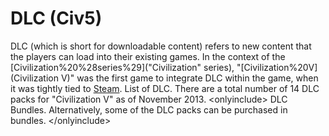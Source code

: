 # DLC (Civ5)

DLC (which is short for downloadable content) refers to new content that the players can load into their existing games. In the context of the [Civilization%20%28series%29]("Civilization" series), "[Civilization%20V](Civilization V)" was the first game to integrate DLC within the game, when it was tightly tied to [Steam](Steam).
List of DLC.
There are a total number of 14 DLC packs for "Civilization V" as of November 2013.
&lt;onlyinclude&gt;
DLC Bundles.
Alternatively, some of the DLC packs can be purchased in bundles.
&lt;/onlyinclude&gt;